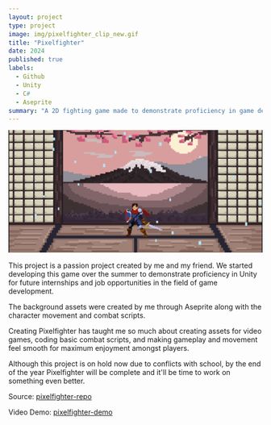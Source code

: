 ```yaml
---
layout: project
type: project
image: img/pixelfighter_clip_new.gif
title: "Pixelfighter"
date: 2024
published: true
labels:
  - Github
  - Unity
  - C#
  - Aseprite
summary: "A 2D fighting game made to demonstrate proficiency in game development with Unity."
---
```

<img class="img-fluid" src="../img/pixelfighter pic.png">

This project is a passion project created by me and my friend. We started developing this game over the summer to demonstrate proficiency in Unity for future internships and job opportunities in the field of game development.

The background assets were created by me through Aseprite along with the character movement and combat scripts.

Creating Pixelfighter has taught me so much about creating assets for video games, coding basic combat scripts, and making gameplay and movement feel smooth for maximum enjoyment amongst players.

Although this project is on hold now due to conflicts with school, by the end of the year Pixelfighter will be complete and it'll be time to work on something even better.

Source: <a href="https://github.com/darriusdacquel/PixelFighter"><i class="large github icon "></i>pixelfighter-repo</a>

Video Demo: <a href="https://youtu.be/WzXYacIFubw"><i class="large github icon "></i>pixelfighter-demo</a>
